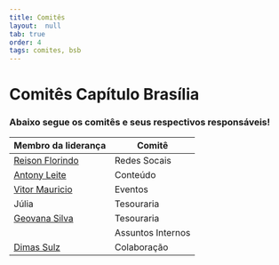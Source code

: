 ```yaml
---
title: Comitês
layout:  null
tab: true
order: 4
tags: comites, bsb
---
```


# Comitês Capítulo Brasília
### Abaixo segue os comitês e seus respectivos responsáveis!


| Membro da liderança | Comitê |
| ------------------- | --------------- |
| [Reison Florindo](https://www.linkedin.com/in/reison/)     | Redes Socais
| [Antony Leite](https://www.linkedin.com/in/antonyleite/)        | Conteúdo
| [Vitor Mauricio](https://www.linkedin.com/in/vitor-mauricio/) | Eventos
| Júlia | Tesouraria
| [Geovana Silva](https://www.linkedin.com/in/geovana-silva) | Tesouraria
| | Assuntos Internos
| [Dimas Sulz](https://www.linkedin.com/in/dimas-sulz/) | Colaboração



